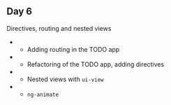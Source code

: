 ## Day 6

Directives, routing and nested views

* * Adding routing in the TODO app
* * Refactoring of the TODO app, adding directives
* * Nested views with `ui-view`
* * `ng-animate`
